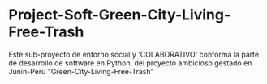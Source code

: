 Project-Soft-Green-City-Living-Free-Trash
=========================================

Este sub-proyecto de entorno social y 'COLABORATIVO' conforma la parte de desarrollo de software en Python, del proyecto ambicioso gestado en Junín-Perú "Green-City-Living-Free-Trash"
